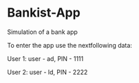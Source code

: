 # Bankist-App
Simulation of a bank app

To enter the app use the nextfollowing data:


User 1:  user - ad, PIN - 1111


User 2:  user - ld, PIN - 2222
